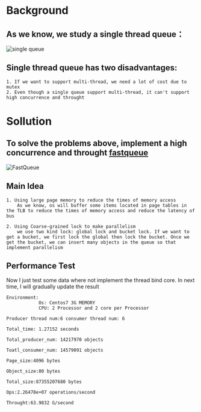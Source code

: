 # Background
## As we know, we study a single thread queue：
![single queue](https://images.gitee.com/uploads/images/2020/0215/132741_06d30e3d_5064364.jpeg)
## Single thread queue has two disadvantages:
```
1. If we want to support multi-thread, we need a lot of cost due to mutex
2. Even though a single queue support multi-thread, it can't support high concurrence and throught
```

# Sollution
## To solve the problems above, implement a high concurrence and throught <u>fastqueue</u>
![FastQueue](https://images.gitee.com/uploads/images/2020/0215/155747_b3fabb29_5064364.png)
## Main Idea
```
1. Using large page memory to reduce the times of memory access  
    As we know, os will buffer some items located in page tables in the TLB to reduce the times of memory access and reduce the latency of bus 

2. Using Coarse-grained lock to make parallelism      
    we use two kind lock: global lock and bucket lock. If we want to get a bucket, we first lock the global then lock the bucket. Once we get the bucket, we can insert many objects in the queue so that implement parallelism
```

## Performance Test
Now I just test some data where not implement the thread bind core. In next time, I will gradually update the result

```
Environment: 
            Os: Centos7 3G MEMORY 
            CPU: 2 Processor and 2 core per Processor

Producer thread num:6 consumer thread num: 6

Total_time: 1.27152 seconds

Total_producer_num: 14217970 objects

Toatl_consumer_num: 14579091 objects

Page_size:4096 bytes

Object_size:80 bytes

Total_size:87355207680 bytes

Ops:2.26478e+07 operations/second

Throught:63.9832 G/second
```
    
